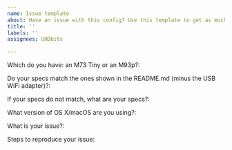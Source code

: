 ```yaml
---
name: Issue template
about: Have an issue with this config? Use this template to get as much help as possible.
title: ''
labels: ''
assignees: UHDbits

---
```


Which do you have: an M73 Tiny or an M93p?:

Do your specs match the ones shown in the README.md (minus the USB WiFi adapter)?:

If your specs do not match, what are your specs?:

What version of OS X/macOS are you using?:

What is your issue?:

Steps to reproduce your issue:
